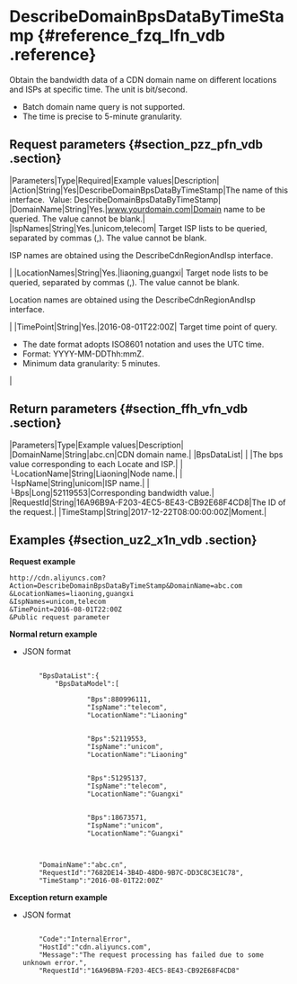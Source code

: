 # DescribeDomainBpsDataByTimeStamp {#reference_fzq_lfn_vdb .reference}

Obtain the bandwidth data of a CDN domain name on different locations and ISPs at specific time. The unit is bit/second.

-   Batch domain name query is not supported.
-   The time is precise to 5-minute granularity.

## Request parameters {#section_pzz_pfn_vdb .section}

|Parameters|Type|Required|Example values|Description|
|Action|String|Yes|DescribeDomainBpsDataByTimeStamp|The name of this interface.  Value: DescribeDomainBpsDataByTimeStamp|
|DomainName|String|Yes.|www.yourdomain.com|Domain name to be queried. The value cannot be blank.|
|IspNames|String|Yes.|unicom,telecom| Target ISP lists to be queried, separated by commas \(,\). The value cannot be blank. 

 ISP names are obtained using the DescribeCdnRegionAndIsp interface.

 |
|LocationNames|String|Yes.|liaoning,guangxi| Target node lists to be queried, separated by commas \(,\). The value cannot be blank. 

 Location names are obtained using the DescribeCdnRegionAndIsp interface.

 |
|TimePoint|String|Yes.|2016-08-01T22:00Z| Target time point of query.

 -   The date format adopts ISO8601 notation and uses the UTC time.
-   Format: YYYY-MM-DDThh:mmZ.
-   Minimum data granularity: 5 minutes.

 |

## Return parameters {#section_ffh_vfn_vdb .section}

|Parameters|Type|Example values|Description|
|DomainName|String|abc.cn|CDN domain name.|
|BpsDataList| | |The bps value corresponding to each Locate and ISP.|
|  └LocationName|String|Liaoning|Node name.|
|  └IspName|String|unicom|ISP name.|
|  └Bps|Long|52119553|Corresponding bandwidth value.|
|RequestId|String|16A96B9A-F203-4EC5-8E43-CB92E68F4CD8|The ID of the request.|
|TimeStamp|String|2017-12-22T08:00:00:00Z|Moment.|

## Examples {#section_uz2_x1n_vdb .section}

**Request example**

```
http://cdn.aliyuncs.com?Action=DescribeDomainBpsDataByTimeStamp&DomainName=abc.com
&LocationNames=liaoning,guangxi
&IspNames=unicom,telecom
&TimePoint=2016-08-01T22:00Z
&Public request parameter
```

**Normal return example**

-   JSON format

    ```
    
        "BpsDataList":{
            "BpsDataModel":[
                
                    "Bps":880996111,
                    "IspName":"telecom",
                    "LocationName":"Liaoning"
                
                
                    "Bps":52119553,
                    "IspName":"unicom",
                    "LocationName":"Liaoning"
                
                
                    "Bps":51295137,
                    "IspName":"telecom",
                    "LocationName":"Guangxi"
                
                
                    "Bps":18673571,
                    "IspName":"unicom",
                    "LocationName":"Guangxi"
                
            
        
        "DomainName":"abc.cn",
        "RequestId":"7682DE14-3B4D-48D0-9B7C-DD3C8C3E1C78",
        "TimeStamp":"2016-08-01T22:00Z"
    
    ```


**Exception return example**

-   JSON format

    ```
    
        "Code":"InternalError",
        "HostId":"cdn.aliyuncs.com",
        "Message":"The request processing has failed due to some unknown error.",
        "RequestId":"16A96B9A-F203-4EC5-8E43-CB92E68F4CD8"
    
    ```


